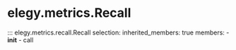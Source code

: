 
# elegy.metrics.Recall
::: elegy.metrics.recall.Recall
    selection:
        inherited_members: true
        members:
            - __init__
            - call
        